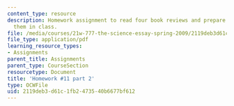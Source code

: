 ```yaml
---
content_type: resource
description: Homework assignment to read four book reviews and prepare to discuss
  them in class.
file: /media/courses/21w-777-the-science-essay-spring-2009/2119deb3d61c1fb2473540b6677bf612_MIT21W_777s09_assn10_hw11part2.pdf
file_type: application/pdf
learning_resource_types:
- Assignments
parent_title: Assignments
parent_type: CourseSection
resourcetype: Document
title: 'Homework #11 part 2'
type: OCWFile
uid: 2119deb3-d61c-1fb2-4735-40b6677bf612
---
```

